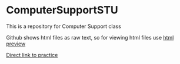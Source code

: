 # ComputerSupportSTU

This is a repository for Computer Support class

Github shows html files as raw text, so for viewing html files
use [html preview](http://htmlpreview.github.io)

[Direct link to practice](http://htmlpreview.github.io/?https://github.com/Yehorchenkov/ComputerSupportSTU/blob/main/practice/practical_task.html)